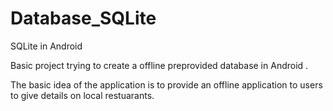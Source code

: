Database_SQLite
===============

SQLite in Android

Basic project trying to create a offline preprovided database in Android . 

The basic idea of the application is to provide an offline application to users to give details on local restuarants.

